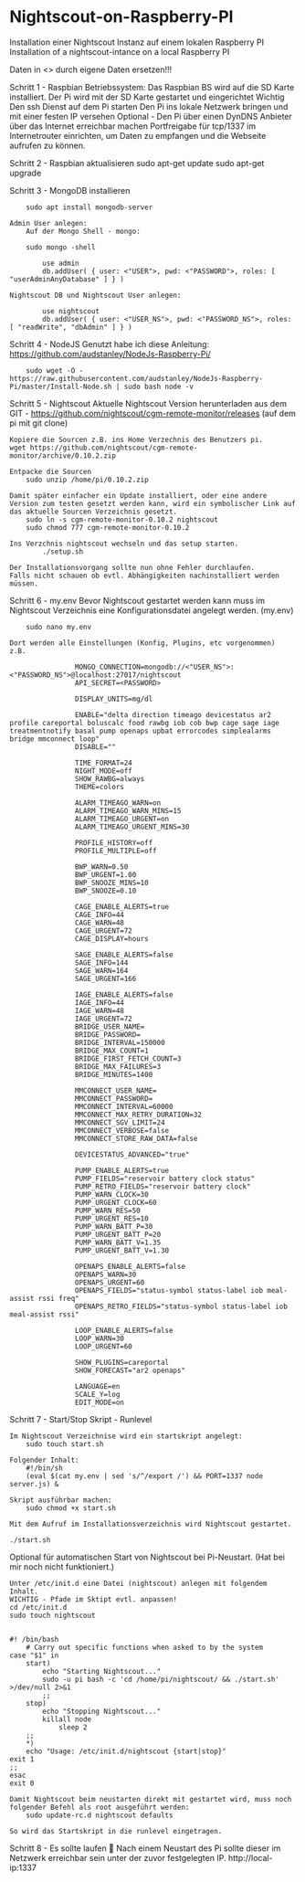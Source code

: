 # Nightscout-on-Raspberry-PI
Installation einer Nightscout Instanz auf einem lokalen Raspberry PI
Installation of a nightscout-intance on a local Raspberry PI



Daten in <> durch eigene Daten ersetzen!!!

Schritt 1 - Raspbian Betriebssystem:
	Das Raspbian BS wird auf die SD Karte installiert.
	Der Pi wird mit der SD Karte gestartet und eingerichtet
	Wichtig Den ssh Dienst auf dem Pi starten
	Den Pi ins lokale Netzwerk bringen und mit einer festen IP versehen
	Optional - Den Pi über einen DynDNS Anbieter über das Internet erreichbar machen
	Portfreigabe für tcp/1337 im Internetrouter einrichten, um Daten zu empfangen und die Webseite aufrufen zu können.

Schritt 2 - Raspbian aktualisieren
	sudo apt-get update
	sudo apt-get upgrade

Schritt 3 - MongoDB installieren

		sudo apt install mongodb-server
		
	Admin User anlegen: 
		Auf der Mongo Shell - mongo:
		
		sudo mongo -shell
		
			use admin
			db.addUser( { user: <"USER">, pwd: <"PASSWORD">, roles: [ "userAdminAnyDatabase" ] } )
	
	Nightscout DB und Nightscout User anlegen: 
	
			use nightscout
			db.addUser( { user: <"USER_NS">, pwd: <"PASSWORD_NS">, roles: [ "readWrite", "dbAdmin" ] } )

Schritt 4 - NodeJS 
	Genutzt habe ich diese Anleitung: https://github.com/audstanley/NodeJs-Raspberry-Pi/
	
		sudo wget -O - https://raw.githubusercontent.com/audstanley/NodeJs-Raspberry-Pi/master/Install-Node.sh | sudo bash node -v

Schritt 5 - Nightscout
	Aktuelle Nightscout Version herunterladen aus dem GIT - https://github.com/nightscout/cgm-remote-monitor/releases (auf dem pi mit git clone)
	
	Kopiere die Sourcen z.B. ins Home Verzechnis des Benutzers pi.
	wget https://github.com/nightscout/cgm-remote-monitor/archive/0.10.2.zip
	
	Entpacke die Sourcen
		sudo unzip /home/pi/0.10.2.zip
		
	Damit später einfacher ein Update installiert, oder eine andere Version zum testen gesetzt werden kann, wird ein symbolischer Link auf das aktuelle Sourcen Verzeichnis gesetzt.
		sudo ln -s cgm-remote-monitor-0.10.2 nightscout
		sudo chmod 777 cgm-remote-monitor-0.10.2
		
	Ins Verzchnis nightscout wechseln und das setup starten.
			./setup.sh
		
	Der Installationsvorgang sollte nun ohne Fehler durchlaufen.
	Falls nicht schauen ob evtl. Abhängigkeiten nachinstalliert werden müssen.

Schritt 6 - my.env
	Bevor Nightscout gestartet werden kann muss im Nightscout Verzeichnis eine Konfigurationsdatei angelegt werden. (my.env)
 
		sudo nano my.env	

	Dort werden alle Einstellungen (Konfig, Plugins, etc vorgenommen)
	z.B.

					MONGO_CONNECTION=mongodb://<"USER_NS">:<"PASSWORD_NS">@localhost:27017/nightscout
					API_SECRET=<PASSWORD>

					DISPLAY_UNITS=mg/dl

					ENABLE="delta direction timeago devicestatus ar2 profile careportal boluscalc food rawbg iob cob bwp cage sage iage treatmentnotify basal pump openaps upbat errorcodes simplealarms bridge mmconnect loop"
					DISABLE=""

					TIME_FORMAT=24
					NIGHT_MODE=off
					SHOW_RAWBG=always
					THEME=colors

					ALARM_TIMEAGO_WARN=on
					ALARM_TIMEAGO_WARN_MINS=15
					ALARM_TIMEAGO_URGENT=on
					ALARM_TIMEAGO_URGENT_MINS=30

					PROFILE_HISTORY=off
					PROFILE_MULTIPLE=off

					BWP_WARN=0.50
					BWP_URGENT=1.00
					BWP_SNOOZE_MINS=10
					BWP_SNOOZE=0.10

					CAGE_ENABLE_ALERTS=true
					CAGE_INFO=44
					CAGE_WARN=48
					CAGE_URGENT=72
					CAGE_DISPLAY=hours

					SAGE_ENABLE_ALERTS=false
					SAGE_INFO=144
					SAGE_WARN=164
					SAGE_URGENT=166

					IAGE_ENABLE_ALERTS=false
					IAGE_INFO=44
					IAGE_WARN=48
					IAGE_URGENT=72
					BRIDGE_USER_NAME=
					BRIDGE_PASSWORD=
					BRIDGE_INTERVAL=150000
					BRIDGE_MAX_COUNT=1
					BRIDGE_FIRST_FETCH_COUNT=3
					BRIDGE_MAX_FAILURES=3
					BRIDGE_MINUTES=1400

					MMCONNECT_USER_NAME=
					MMCONNECT_PASSWORD=
					MMCONNECT_INTERVAL=60000
					MMCONNECT_MAX_RETRY_DURATION=32
					MMCONNECT_SGV_LIMIT=24
					MMCONNECT_VERBOSE=false
					MMCONNECT_STORE_RAW_DATA=false

					DEVICESTATUS_ADVANCED="true"

					PUMP_ENABLE_ALERTS=true
					PUMP_FIELDS="reservoir battery clock status"
					PUMP_RETRO_FIELDS="reservoir battery clock"
					PUMP_WARN_CLOCK=30
					PUMP_URGENT_CLOCK=60
					PUMP_WARN_RES=50
					PUMP_URGENT_RES=10
					PUMP_WARN_BATT_P=30
					PUMP_URGENT_BATT_P=20
					PUMP_WARN_BATT_V=1.35
					PUMP_URGENT_BATT_V=1.30

					OPENAPS_ENABLE_ALERTS=false
					OPENAPS_WARN=30
					OPENAPS_URGENT=60
					OPENAPS_FIELDS="status-symbol status-label iob meal-assist rssi freq"
					OPENAPS_RETRO_FIELDS="status-symbol status-label iob meal-assist rssi"

					LOOP_ENABLE_ALERTS=false
					LOOP_WARN=30
					LOOP_URGENT=60

					SHOW_PLUGINS=careportal
					SHOW_FORECAST="ar2 openaps"

					LANGUAGE=en
					SCALE_Y=log
					EDIT_MODE=on



		
Schritt 7 - Start/Stop Skript - Runlevel

	Im Nightscout Verzeichnise wird ein startskript angelegt:
		sudo touch start.sh

	Folgender Inhalt:
		#!/bin/sh
		(eval $(cat my.env | sed 's/^/export /') && PORT=1337 node server.js) &

	Skript ausführbar machen:
 		sudo chmod +x start.sh

	Mit dem Aufruf im Installationsverzeichnis wird Nightscout gestartet.

	./start.sh

Optional für automatischen Start von Nightscout bei Pi-Neustart.
(Hat bei mir noch nicht funktioniert.)

	Unter /etc/init.d eine Datei (nightscout) anlegen mit folgendem Inhalt. 
	WICHTIG - Pfade im Sktipt evtl. anpassen!
	cd /etc/init.d
	sudo touch nightscout
	
	
	#! /bin/bash
      	# Carry out specific functions when asked to by the system
	case "$1" in
 		start)
			echo "Starting Nightscout..."
			sudo -u pi bash -c 'cd /home/pi/nightscout/ && ./start.sh' >/dev/null 2>&1
    		;;
  		stop)
    		echo "Stopping Nightscout..."
			killall node
   				sleep 2
    	;;
 		*)
    	echo "Usage: /etc/init.d/nightscout {start|stop}"
    exit 1
    ;;
	esac
	exit 0	

	Damit Nightscout beim neustarten direkt mit gestartet wird, muss noch folgender Befehl als root ausgeführt werden:
		sudo update-rc.d nightscout defaults

	So wird das Startskript in die runlevel eingetragen.

Schritt 8 - Es sollte laufen 🙂
	Nach einem Neustart des Pi sollte dieser im Netzwerk erreichbar sein unter der zuvor festgelegten IP.
		http://local-ip:1337
